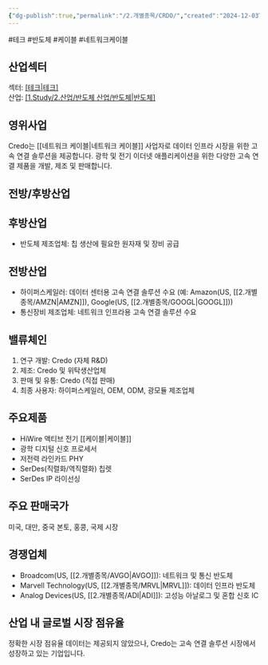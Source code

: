 ```yaml
---
{"dg-publish":true,"permalink":"/2.개별종목/CRDO/","created":"2024-12-03T21:01:46.365+09:00","updated":"2025-07-29T21:37:04.516+09:00"}
---
```


#테크 #반도체 #케이블 #네트워크케이블

## 산업섹터

섹터: [[테크\|테크]](Technology)  
산업: [[1.Study/2.산업/반도체 산업/반도체\|반도체]](Semiconductors)

## 영위사업

Credo는 [[네트워크 케이블\|네트워크 케이블]] 사업자로 데이터 인프라 시장을 위한 고속 연결 솔루션을 제공합니다. 광학 및 전기 이더넷 애플리케이션을 위한 다양한 고속 연결 제품을 개발, 제조 및 판매합니다.

## 전방/후방산업

## 후방산업

- 반도체 제조업체: 칩 생산에 필요한 원자재 및 장비 공급

## 전방산업

- 하이퍼스케일러: 데이터 센터용 고속 연결 솔루션 수요 (예: Amazon(US, [[2.개별종목/AMZN\|AMZN]]), Google(US, [[2.개별종목/GOOGL\|GOOGL]]))
- 통신장비 제조업체: 네트워크 인프라용 고속 연결 솔루션 수요

## 밸류체인

1. 연구 개발: Credo (자체 R&D)
2. 제조: Credo 및 위탁생산업체
3. 판매 및 유통: Credo (직접 판매)
4. 최종 사용자: 하이퍼스케일러, OEM, ODM, 광모듈 제조업체

## 주요제품

- HiWire 액티브 전기 [[케이블\|케이블]]
- 광학 디지털 신호 프로세서
- 저전력 라인카드 PHY
- SerDes(직렬화/역직렬화) 칩렛
- SerDes IP 라이선싱

## 주요 판매국가

미국, 대만, 중국 본토, 홍콩, 국제 시장

## 경쟁업체

- Broadcom(US, [[2.개별종목/AVGO\|AVGO]]): 네트워크 및 통신 반도체
- Marvell Technology(US, [[2.개별종목/MRVL\|MRVL]]): 데이터 인프라 반도체
- Analog Devices(US, [[2.개별종목/ADI\|ADI]]): 고성능 아날로그 및 혼합 신호 IC

## 산업 내 글로벌 시장 점유율

정확한 시장 점유율 데이터는 제공되지 않았으나, Credo는 고속 연결 솔루션 시장에서 성장하고 있는 기업입니다.